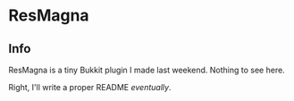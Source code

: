 # ResMagna

## Info

ResMagna is a tiny Bukkit plugin I made last weekend. Nothing to see here.

Right, I'll write a proper README _eventually_.
